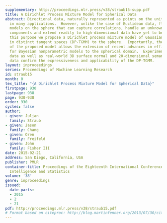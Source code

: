 ```yaml
---
supplementary: http://proceedings.mlr.press/v38/straub15-supp.pdf
title: A Dirichlet Process Mixture Model for Spherical Data
abstract: Directional data, naturally represented as points on the unit sphere, appear
  in many applications.  However, unlike the case of Euclidean data, flexible mixture
  models on the sphere that can capture correlations, handle an unknown number of
  components and extend readily to high-dimensional data have yet to be suggested.  For
  this purpose we propose a Dirichlet process mixture model of Gaussian distributions
  in distinct tangent spaces (DP-TGMM) to the sphere.  Importantly, the formulation
  of the proposed model allows the extension of recent advances in efficient inference
  for Bayesian nonparametric models to the spherical domain.  Experiments on synthetic
  data as well as real-world 3D surface normal and 20-dimensional semantic word vector
  data confirm the expressiveness and applicability of the DP-TGMM.
layout: inproceedings
series: Proceedings of Machine Learning Research
id: straub15
month: 0
tex_title: "{A Dirichlet Process Mixture Model for Spherical Data}"
firstpage: 930
lastpage: 938
page: 930-938
order: 930
cycles: false
author:
- given: Julian
  family: Straub
- given: Jason
  family: Chang
- given: Oren
  family: Freifeld
- given: John
  family: Fisher III
date: 2015-02-21
address: San Diego, California, USA
publisher: PMLR
container-title: Proceedings of the Eighteenth International Conference on Artificial
  Intelligence and Statistics
volume: '38'
genre: inproceedings
issued:
  date-parts:
  - 2015
  - 2
  - 21
pdf: http://proceedings.mlr.press/v38/straub15.pdf
# Format based on citeproc: http://blog.martinfenner.org/2013/07/30/citeproc-yaml-for-bibliographies/
---
```

